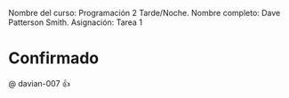 Nombre del curso: Programación 2 Tarde/Noche.
Nombre completo: Dave Patterson Smith.
Asignación: Tarea 1

# Confirmado
@ davian-007 :thumbsup:
